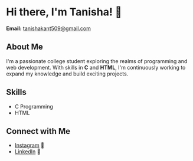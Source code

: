 # Hi there, I'm Tanisha! 👋

**Email:** [tanishakant509@gmail.com](mailto:tanishakant509@gmail.com)

## About Me
I'm a passionate college student exploring the realms of programming and web development. With skills in **C** and **HTML**, I'm continuously working to expand my knowledge and build exciting projects.

## Skills
- C Programming
- HTML

## Connect with Me
- [Instagram](https://www.instagram.com/tanishakant509) 📸
- [LinkedIn](https://www.linkedin.com/in/tanishakant509) 💼

